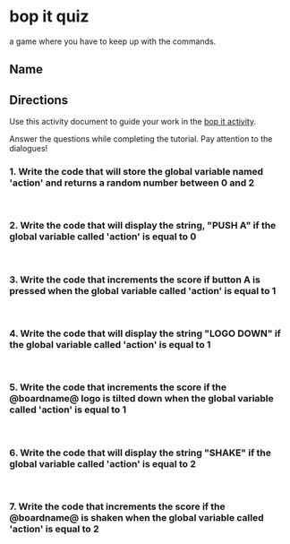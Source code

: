 # bop it quiz 

a game where you have to keep up with the commands.

## Name

## Directions

Use this activity document to guide your work in the [bop it activity](/lessons/bop-it/activity).

Answer the questions while completing the tutorial. Pay attention to the dialogues!

### 1. Write the code that will store the global variable named 'action' and returns a random number between 0 and 2

<br/>

### 2. Write the code that will display the string, "PUSH A" if the global variable called 'action' is equal to 0

<br />

### 3. Write the code that increments the score if button A is pressed when the global variable called 'action' is equal to 1

<br />

### 4. Write the code that will display the string "LOGO DOWN" if the global variable called 'action' is equal to 1

<br />

### 5. Write the code that increments the score if the @boardname@ logo is tilted down when the global variable called 'action' is equal to 1

<br />

### 6. Write the code that will display the string "SHAKE" if the global variable called 'action' is equal to 2

<br />

### 7. Write the code that increments the score if the @boardname@ is shaken when the global variable called 'action' is equal to 2

